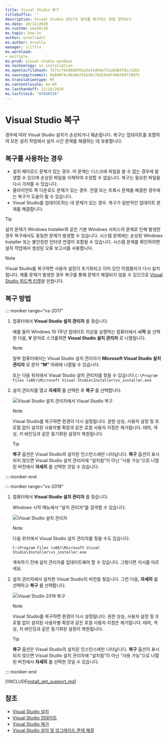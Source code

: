 ```yaml
---
title: Visual Studio 복구
titleSuffix: ''
description: Visual Studio 2017의 설치를 복구하는 방법 알아보기
ms.date: 10/12/2020
ms.custom: seodec18
ms.topic: how-to
author: ornellaalt
ms.author: ornella
manager: jillfra
ms.workload:
- multiple
ms.prod: visual-studio-windows
ms.technology: vs-installation
ms.openlocfilehash: f27ccf9440d0f01a5a41d69e753a6d83f81c5263
ms.sourcegitcommit: 8a0d0f4c4910e2feb3bc7bd19e8f49629df78df5
ms.translationtype: HT
ms.contentlocale: ko-KR
ms.lasthandoff: 12/18/2020
ms.locfileid: "97668536"
---
```

# <a name="repair-visual-studio"></a>Visual Studio 복구

경우에 따라 Visual Studio 설치가 손상되거나 훼손됩니다. 복구는 업데이트를 포함하여 모든 설치 작업에서 설치 시간 문제를 해결하는 데 유용합니다.

## <a name="when-to-use-repair"></a>복구를 사용하는 경우
* 설치 페이로드 문제가 있는 경우. 이 문제는 디스크에 파일을 쓸 수 없는 경우에 발생할 수 있으며 손상된 파일을 삭제하여 수정할 수 없습니다. 복구는 필요한 파일을 다시 가져올 수 있습니다. 
* 클라이언트 쪽 다운로드 문제가 있는 경우. 연결 또는 프록시 문제를 해결한 경우에는 복구가 도움이 될 수 있습니다. 
* Visual Studio를 업데이트하는 데 문제가 있는 경우. 복구가 일반적인 업데이트 문제를 해결합니다. 

> [!TIP] 
> 설치 문제가 Windows Installer와 같은 기본 Windows 서비스의 문제로 인해 발생한 경우 복구에서도 동일한 문제가 발생할 수 있습니다. 시스템 문제에는 손상된 Windows Installer 또는 불안정한 인터넷 연결이 포함될 수 있습니다. 시스템 문제를 확인하려면 설치 작업에서 생성된 오류 보고서를 사용합니다.

> [!NOTE] 
> Visual Studio를 복구하면 사용자 설정이 초기화되고 이미 있던 어셈블리가 다시 설치됩니다. 제품 문제가 발생한 경우 복구를 통해 문제가 해결되지 않을 수 있으므로 [Visual Studio 피드백 티켓](https://aka.ms/feedback/suggest?space=8)을 만듭니다.

## <a name="how-to-repair"></a>복구 방법
::: moniker range="vs-2017"

1. 컴퓨터에서 **Visual Studio 설치 관리자** 를 찾습니다.

     예를 들어 Windows 10 1주년 업데이트 이상을 실행하는 컴퓨터에서 **시작** 을 선택한 다음, **V** 문자로 스크롤하면 **Visual Studio 설치 관리자** 로 나열됩니다.

   > [!NOTE]
   > 일부 컴퓨터에서는 Visual Studio 설치 관리자가 **Microsoft Visual Studio 설치 관리자** 로 문자 **“M”** 아래에 나열될 수 있습니다.
   >
   > 또는 다음 위치에서 Visual Studio 설치 관리자를 찾을 수 있습니다.`C:\Program Files (x86)\Microsoft Visual Studio\Installer\vs_installer.exe`

1. 설치 관리자를 열고 **자세히** 를 선택한 후 **복구** 를 선택합니다.

    ![Visual Studio 설치 관리자에서 Visual Studio 복구](media/repair-visual-studio.png "Visual Studio 설치 관리자에서 Visual Studio 복구")

   > [!NOTE]
   > Visual Studio를 복구하면 환경이 다시 설정됩니다. 권한 상승, 사용자 설정 및 프로필 없이 설치된 사용자별 확장과 같은 로컬 사용자 지정은 제거됩니다. 테마, 색상, 키 바인딩과 같은 동기화된 설정이 복원됩니다.
   >

   > [!TIP]
   > **복구** 옵션은 Visual Studio의 설치된 인스턴스에만 나타납니다. **복구** 옵션이 표시되지 않으면 Visual Studio 설치 관리자에 “설치됨”이 아닌 “사용 가능”으로 나열된 버전에서 **자세히** 를 선택한 것일 수 있습니다.

::: moniker-end

::: moniker range="vs-2019"

1. 컴퓨터에서 **Visual Studio 설치 관리자** 를 찾습니다.

     Windows 시작 메뉴에서 “설치 관리자”를 검색할 수 있습니다.

     ![Visual Studio 설치 관리자](media/vs-2019/visual-studio-installer.png "Visual Studio 설치 관리자 검색")

     > [!NOTE]
     > 다음 위치에서 Visual Studio 설치 관리자를 찾을 수도 있습니다.
     >
     > `C:\Program Files (x86)\Microsoft Visual Studio\Installer\vs_installer.exe`

    계속하기 전에 설치 관리자를 업데이트해야 할 수 있습니다. 그렇다면 지시를 따르세요.

1. 설치 관리자에서 설치한 Visual Studio의 버전을 찾습니다. 그런 다음, **자세히** 를 선택하고 **복구** 를 선택합니다.

     ![Visual Studio 2019 복구](media/vs-2019/vs-installer-repair.png "Visual Studio 2019 복구")

   > [!NOTE]
   > Visual Studio를 복구하면 환경이 다시 설정됩니다. 권한 상승, 사용자 설정 및 프로필 없이 설치된 사용자별 확장과 같은 로컬 사용자 지정은 제거됩니다. 테마, 색상, 키 바인딩과 같은 동기화된 설정이 복원됩니다.
   >

   > [!TIP]
   > **복구** 옵션은 Visual Studio의 설치된 인스턴스에만 나타납니다. **복구** 옵션이 표시되지 않으면 Visual Studio 설치 관리자에 “설치됨”이 아닌 “사용 가능”으로 나열된 버전에서 **자세히** 를 선택한 것일 수 있습니다.

::: moniker-end

[!INCLUDE[install_get_support_md](includes/install_get_support_md.md)]

## <a name="see-also"></a>참조

* [Visual Studio 설치](install-visual-studio.md)
* [Visual Studio 업데이트](update-visual-studio.md)
* [Visual Studio 제거](uninstall-visual-studio.md)
* [Visual Studio 설치 및 업그레이드 문제 해결](troubleshooting-installation-issues.md)
